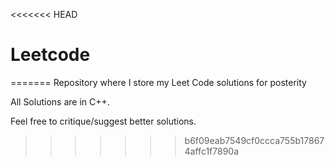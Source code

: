 <<<<<<< HEAD
# Leetcode
=======
Repository where I store my Leet Code solutions for posterity 

All Solutions are in C++.

Feel free to critique/suggest better solutions.

>>>>>>> b6f09eab7549cf0ccca755b178674affc1f7890a
